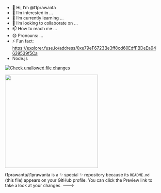 - 👋 Hi, I’m @t1prawanta
- 👀 I’m interested in ...
- 🌱 I’m currently learning ...
- 💞️ I’m looking to collaborate on ...
- 📫 How to reach me ...
- 😄 Pronouns: ...
- ⚡ Fun fact: https://explorer.fuse.io/address/0xe79eF6723Be3ff8cd60EdfFBDeEa94639539f5Ca
- Node.js

[![Check unallowed file changes](https://github.com/github/docs/actions/workflows/triage-unallowed-contributions.yml/badge.svg)](https://github.com/github/docs/actions/workflows/triage-unallowed-contributions.yml)


<a href="https://dontkillmyapp.com/realme?1"><img id="badge-shareable" width="306px" src="https://dontkillmyapp.com/badge/realme1.svg"></a>

t1prawanta/t1prawanta is a ✨ special ✨ repository because its `README.md` (this file) appears on your GitHub profile.
You can click the Preview link to take a look at your changes.
--->
